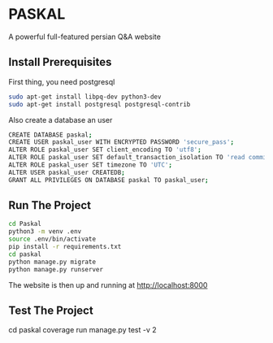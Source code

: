 # PASKAL

A powerful full-featured persian Q&A website

## Install Prerequisites

First thing, you need postgresql

```bash
sudo apt-get install libpq-dev python3-dev
sudo apt-get install postgresql postgresql-contrib
```

Also create a database an user

```bash
CREATE DATABASE paskal;
CREATE USER paskal_user WITH ENCRYPTED PASSWORD 'secure_pass';
ALTER ROLE paskal_user SET client_encoding TO 'utf8';
ALTER ROLE paskal_user SET default_transaction_isolation TO 'read committed';
ALTER ROLE paskal_user SET timezone TO 'UTC';
ALTER USER paskal_user CREATEDB;
GRANT ALL PRIVILEGES ON DATABASE paskal TO paskal_user;
```

## Run The Project

```bash
cd Paskal
python3 -m venv .env
source .env/bin/activate
pip install -r requirements.txt
cd paskal
python manage.py migrate
python manage.py runserver
```

The website is then up and running at <http://localhost:8000>

## Test The Project

cd paskal
coverage run manage.py test -v 2
